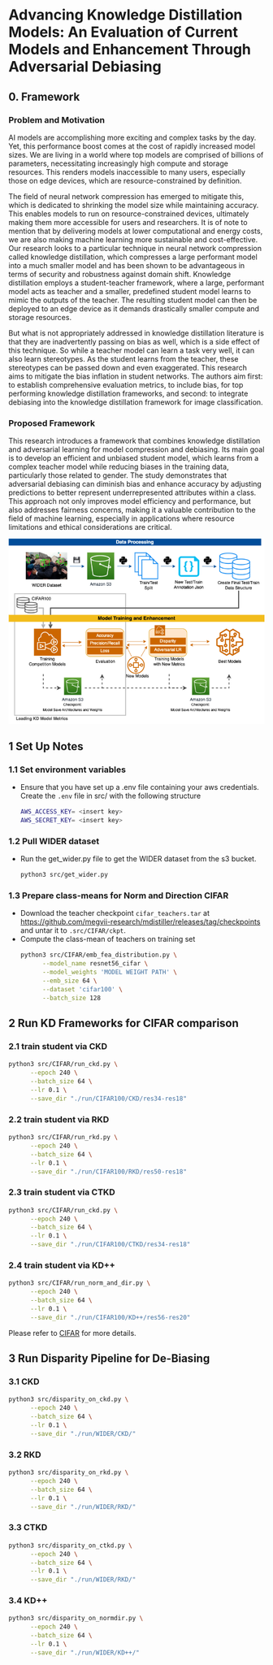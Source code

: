 # Advancing Knowledge Distillation Models: An Evaluation of Current Models and Enhancement Through Adversarial Debiasing

## 0. Framework

### Problem and Motivation

AI models are accomplishing more exciting and complex tasks by the day. Yet, this performance boost comes at the cost of rapidly increased model sizes. We are living in a world where top models are comprised of billions of parameters, necessitating increasingly high compute and storage resources. This renders models inaccessible to many users, especially those on edge devices, which are resource-constrained by definition. 

The field of neural network compression has emerged to mitigate this, which is dedicated to shrinking the model size while maintaining accuracy. This enables models to run on resource-constrained devices, ultimately making them more accessible for users and researchers. It is of note to mention that by delivering models at lower computational and energy costs, we are also making machine learning more sustainable and cost-effective. Our research looks to a particular technique in neural network compression called knowledge distillation, which compresses a large performant model into a much smaller model and has been shown to be advantageous in terms of security and robustness against domain shift. Knowledge distillation employs a student-teacher framework, where a large, performant model acts as teacher and a smaller, predefined student model learns to mimic the outputs of the teacher. The resulting student model can then be deployed to an edge device as it demands drastically smaller compute and storage resources.

But what is not appropriately addressed in knowledge distillation literature is that they are inadvertently passing on bias as well, which is a side effect of this technique. So while a teacher model can learn a task very well, it can also learn stereotypes. As the student learns from the teacher, these stereotypes can be passed down and even exaggerated. This research aims to mitigate the bias inflation in student networks. The authors aim first: to establish comprehensive evaluation metrics, to include bias, for top performing knowledge distillation frameworks, and second: to integrate debiasing into the knowledge distillation framework for image classification.

### Proposed Framework

This research introduces a framework that combines knowledge distillation and adversarial learning for model compression and debiasing. Its main goal is to develop an efficient and unbiased student model, which learns from a complex teacher model while reducing biases in the training data, particularly those related to gender. The study demonstrates that adversarial debiasing can diminish bias and enhance accuracy by adjusting predictions to better represent underrepresented attributes within a class. This approach not only improves model efficiency and performance, but also addresses fairness concerns, making it a valuable contribution to the field of machine learning, especially in applications where resource limitations and ethical considerations are critical.

![image info](./images/technical_approach.png)

## 1 Set Up Notes
### 1.1 Set environment variables
- Ensure that you have set up a .env file containing your aws credentials. Create the `.env` file in src/ with the following structure
  
    ```bash
    AWS_ACCESS_KEY= <insert key>
    AWS_SECRET_KEY= <insert key>
    ```
    
### 1.2 Pull WIDER dataset
- Run the get_wider.py file to get the WIDER dataset from the s3 bucket.
    ```bash
    python3 src/get_wider.py 

    ```

### 1.3 Prepare class-means for Norm and Direction CIFAR
- Download the teacher checkpoint `cifar_teachers.tar` at <https://github.com/megvii-research/mdistiller/releases/tag/checkpoints> and untar it to `.src/CIFAR/ckpt`.
- Compute the class-mean of teachers on training set
  ```bash
  python3 src/CIFAR/emb_fea_distribution.py \
        --model_name resnet56_cifar \
        --model_weights 'MODEL WEIGHT PATH' \
        --emb_size 64 \
        --dataset 'cifar100' \
        --batch_size 128
  ```

## 2 Run KD Frameworks for CIFAR comparison

### 2.1 train student via CKD 
  ```bash
  python3 src/CIFAR/run_ckd.py \
        --epoch 240 \
        --batch_size 64 \
        --lr 0.1 \
        --save_dir "./run/CIFAR100/CKD/res34-res18"
  ```

### 2.2 train student via RKD
  ```bash
  python3 src/CIFAR/run_rkd.py \
        --epoch 240 \
        --batch_size 64 \
        --lr 0.1 \
        --save_dir "./run/CIFAR100/RKD/res50-res18"
  ```


### 2.3 train student via CTKD
  ```bash
  python3 src/CIFAR/run_ckd.py \
        --epoch 240 \
        --batch_size 64 \
        --lr 0.1 \
        --save_dir "./run/CIFAR100/CTKD/res34-res18"
  ```

### 2.4 train student via KD++
  ```bash
  python3 src/CIFAR/run_norm_and_dir.py \
        --epoch 240 \
        --batch_size 64 \
        --lr 0.1 \
        --save_dir "./run/CIFAR100/KD++/res56-res20"
  ```
Please refer to [CIFAR](https://github.com/WangYZ1608/Knowledge-Distillation-via-ND/tree/main/CIFAR) for more details.


## 3 Run Disparity Pipeline for De-Biasing

### 3.1 CKD
  ```bash
  python3 src/disparity_on_ckd.py \
        --epoch 240 \
        --batch_size 64 \
        --lr 0.1 \
        --save_dir "./run/WIDER/CKD/"
  ```

### 3.2 RKD
  ```bash
  python3 src/disparity_on_rkd.py \
        --epoch 240 \
        --batch_size 64 \
        --lr 0.1 \
        --save_dir "./run/WIDER/RKD/"
  ```

### 3.3 CTKD
  ```bash
  python3 src/disparity_on_ctkd.py \
        --epoch 240 \
        --batch_size 64 \
        --lr 0.1 \
        --save_dir "./run/WIDER/RKD/"
  ```

### 3.4 KD++
  ```bash
  python3 src/disparity_on_normdir.py \
        --epoch 240 \
        --batch_size 64 \
        --lr 0.1 \
        --save_dir "./run/WIDER/KD++/"
  ```










